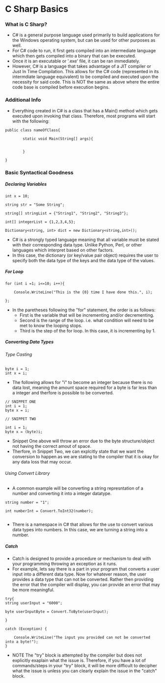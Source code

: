 # C Sharp Basics


### What is C Sharp?

- C# is a general purpose language used primarily to build applications for the Windows operating system, but can be used for other purposes as well.
- For C# code to run, it first gets compiled into an intermediate language which then gets compiled into a binary that can be executed.
- Once it is an executable or '.exe' file, it can be ran immediately.
- However, C# is a language that takes advantage of a JIT compiler or Just In Time Compilation. This allows for the C# code (represented in its intermdiate language equivalent) to be compiled and executed upon the necessity for said code. This is NOT the same as above where the entire code base is compiled before execution begins.


### Additional Info

- Everything created in C# is a class that has a Main() method which gets executed upon invoking that class. Therefore, most programs will start with the following:

```
public class nameOfClass{
	
		static void Main(String[] args){


		}

}
```


### Basic Syntactical Goodness

##### Declaring Variables

```
int x = 10;

string str = "Some String";

string[] stringList = {"String1", "String2", "String3"};

int[] integerList = {1,2,3,4,5};

Dictionary<string, int> dict = new Dictionary<string,int>();

```
- C# is a strongly typed language meaning that all variable must be stated with their corresponding data type. Unlike Python, Perl, or other languages which interpret based on other factors.
- In this case, the dictionary (or key/value pair object) requires the user to specify both the data type of the keys and the data type of the values.


##### For Loop

```
for (int i =1; i<=10; i++){
	
	Console.WriteLine("This is the {0} time I have done this.", i);

};

```

- In the paretheses following the "for" statement, the order is as follows:
	- First is the variable that will be incrementing and/or decrementing.
	- Second is the range of the loop. i.e. what condition will need to be met to know the looping stops.
	- Third is the step of the for loop. In this case, it is incrementing by 1.


##### Converting Data Types

###### Type Casting

```
byte i = 1;
int x = i;

```
- The following allows for "i" to become an integer because there is no data lost, meaning the amount space required for a byte is far less than a integer and therfore is possible to be converted.

```
// SNIPPET ONE
int i = 1;
byte x = i;

// SNIPPET TWO

int i = 1;
byte x = (byte)i;
``` 
- Snippet One above will throw an error due to the byte structure/object not having the correct amout of space. 
- Therfore, in Snippet Two, we can explcitly state that we want the conversion to happen as we are stating to the compiler that it is okay for any data loss that may occur. 

###### Using Convert Library

- A common example will be converting a string represntation of a number and converting it into a integer datatype.

```
string number = "1";

int numberInt = Convert.ToInt32(number);


```

- There is a namespace in C# that allows for the use to convert various data types into numbers. In this case, we are turning a string into a number.


##### Catch

- Catch is designed to provide a procedure or mechanism to deal with your programming throwing an exception as it runs. 
- For example, lets say there is a part in your program that converts a user input into a different data type. Now for whatever reason, the user provides a data type that can not be converted. Rather then providing the error that the compiler will display, you can provide an error that may be more meaningful.

```
try{
string userInput = "6000";

byte userInputByte = Convert.ToByte(userInput);

}

catch (Exception) {
	
	Console.WriteLine("The input you provided can not be converted into a byte!");
}

```

- NOTE The "try" block is attempted by the compiler but does not explicitly exaplain what the issue is. Therefore, if you have a lot of commands/steps in your "try" block, it will be more difficult to decipher what the issue is unless you can clearly explain the issue in the "catch" block.

